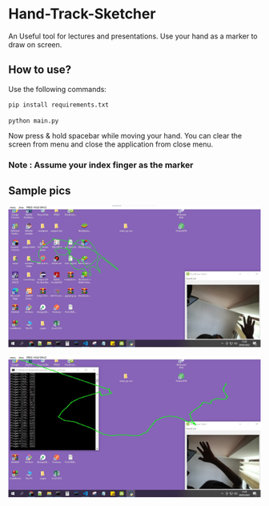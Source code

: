 # Hand-Track-Sketcher
An Useful tool for lectures and presentations. Use your hand as a marker to draw on screen.

## How to use?
Use the following commands:
```
pip install requirements.txt

python main.py
```
Now press & hold spacebar while moving your hand. You can clear the screen from menu and close the application from close menu. 

### Note : Assume your index finger as the marker

## Sample pics

![This is an image](https://github.com/iamSwaps/Hand-Track-Sketcher/blob/main/hts1.jpg)


![This is an image](https://github.com/iamSwaps/Hand-Track-Sketcher/blob/main/hts2.jpg)
